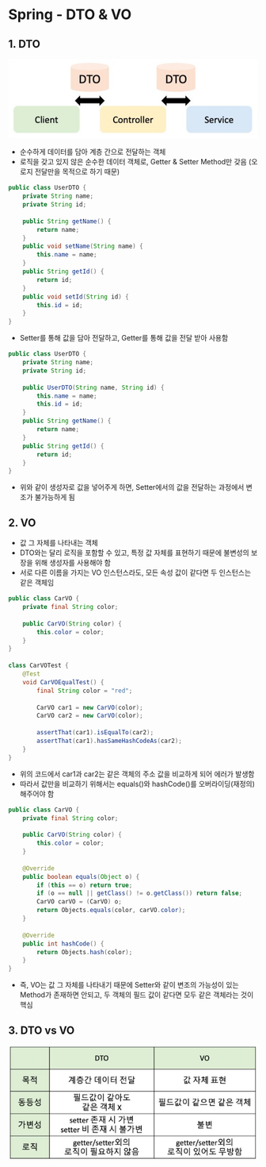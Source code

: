 # Spring - DTO & VO

## 1. DTO

<p align="center"><img src="../imagespace/dto.jpg"></p>

- 순수하게 데이터를 담아 계층 간으로 전달하는 객체
- 로직을 갖고 있지 않은 순수한 데이터 객체로, Getter & Setter Method만 갖음 (오로지 전달만을 목적으로 하기 때문)

```java
public class UserDTO {
    private String name;
    private String id;

    public String getName() {
        return name;
    }
    public void setName(String name) {
        this.name = name;
    }
    public String getId() {
        return id;
    }
    public void setId(String id) {
        this.id = id;
    }
}
```

- Setter를 통해 값을 담아 전달하고, Getter를 통해 값을 전달 받아 사용함

```java
public class UserDTO {
    private String name;
    private String id;

    public UserDTO(String name, String id) {
        this.name = name;
        this.id = id;
    }
    public String getName() {
        return name;
    }
    public String getId() {
        return id;
    }
}
```

- 위와 같이 생성자로 값을 넣어주게 하면, Setter에서의 값을 전달하는 과정에서 변조가 불가능하게 됨

## 2. VO

- 값 그 자체를 나타내는 객체
- DTO와는 달리 로직을 포함할 수 있고, 특정 값 자체를 표현하기 때문에 불변성의 보장을 위해 생성자를 사용해야 함
- 서로 다른 이름을 가지는 VO 인스턴스라도, 모든 속성 값이 같다면 두 인스턴스는 같은 객체임

```java
public class CarVO {
    private final String color;

    public CarVO(String color) {
        this.color = color;
    }
}

class CarVOTest {
    @Test
    void CarVOEqualTest() {
        final String color = "red";

        CarVO car1 = new CarVO(color);
        CarVO car2 = new CarVO(color);

        assertThat(car1).isEqualTo(car2);
        assertThat(car1).hasSameHashCodeAs(car2);
    }
}
```

- 위의 코드에서 car1과 car2는 같은 객체의 주소 값을 비교하게 되어 에러가 발생함
- 따라서 값만을 비교하기 위해서는 equals()와 hashCode()를 오버라이딩(재정의) 해주어야 함

```java
public class CarVO {
    private final String color;

    public CarVO(String color) {
        this.color = color;
    }

    @Override
    public boolean equals(Object o) {
        if (this == o) return true;
        if (o == null || getClass() != o.getClass()) return false;
        CarVO carVO = (CarVO) o;
        return Objects.equals(color, carVO.color);
    }

    @Override
    public int hashCode() {
        return Objects.hash(color);
    }
}
```

- 즉, VO는 값 그 자체를 나타내기 때문에 Setter와 같이 변조의 가능성이 있는 Method가 존재하면 안되고, 두 객체의 필드 값이 같다면 모두 같은 객체라는 것이 핵심

## 3. DTO vs VO

<p align="center"><img src="../imagespace/dtoandvo.jpg"></p>